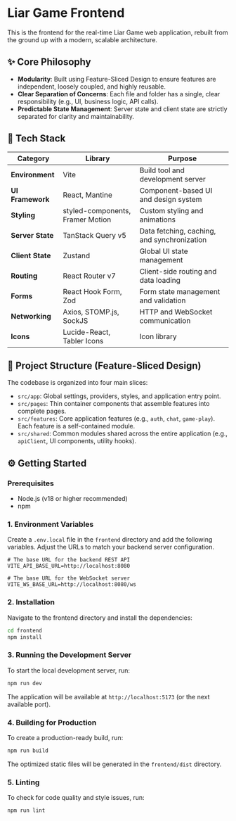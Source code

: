 # Liar Game Frontend

This is the frontend for the real-time Liar Game web application, rebuilt from the ground up with a modern, scalable architecture.

## ✨ Core Philosophy

- **Modularity**: Built using Feature-Sliced Design to ensure features are independent, loosely coupled, and highly reusable.
- **Clear Separation of Concerns**: Each file and folder has a single, clear responsibility (e.g., UI, business logic, API calls).
- **Predictable State Management**: Server state and client state are strictly separated for clarity and maintainability.

## 🚀 Tech Stack

| Category          | Library                                                     | Purpose                                       |
| ----------------- | ----------------------------------------------------------- | --------------------------------------------- |
| **Environment**   | Vite                                                        | Build tool and development server             |
| **UI Framework**  | React, Mantine                                              | Component-based UI and design system          |
| **Styling**       | styled-components, Framer Motion                            | Custom styling and animations                 |
| **Server State**  | TanStack Query v5                                           | Data fetching, caching, and synchronization   |
| **Client State**  | Zustand                                                     | Global UI state management                    |
| **Routing**       | React Router v7                                             | Client-side routing and data loading          |
| **Forms**         | React Hook Form, Zod                                        | Form state management and validation          |
| **Networking**    | Axios, STOMP.js, SockJS                                     | HTTP and WebSocket communication              |
| **Icons**         | Lucide-React, Tabler Icons                                  | Icon library                                  |

## 📂 Project Structure (Feature-Sliced Design)

The codebase is organized into four main slices:

-   `src/app`: Global settings, providers, styles, and application entry point.
-   `src/pages`: Thin container components that assemble features into complete pages.
-   `src/features`: Core application features (e.g., `auth`, `chat`, `game-play`). Each feature is a self-contained module.
-   `src/shared`: Common modules shared across the entire application (e.g., `apiClient`, UI components, utility hooks).

## ⚙️ Getting Started

### Prerequisites

-   Node.js (v18 or higher recommended)
-   npm

### 1. Environment Variables

Create a `.env.local` file in the `frontend` directory and add the following variables. Adjust the URLs to match your backend server configuration.

```env
# The base URL for the backend REST API
VITE_API_BASE_URL=http://localhost:8080

# The base URL for the WebSocket server
VITE_WS_BASE_URL=http://localhost:8080/ws
```

### 2. Installation

Navigate to the frontend directory and install the dependencies:

```bash
cd frontend
npm install
```

### 3. Running the Development Server

To start the local development server, run:

```bash
npm run dev
```

The application will be available at `http://localhost:5173` (or the next available port).

### 4. Building for Production

To create a production-ready build, run:

```bash
npm run build
```

The optimized static files will be generated in the `frontend/dist` directory.

### 5. Linting

To check for code quality and style issues, run:

```bash
npm run lint
```